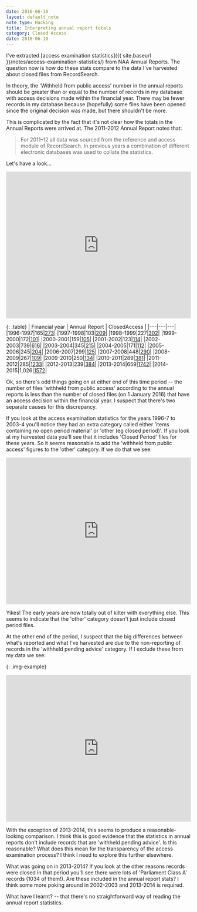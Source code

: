 ```yaml
---
date: 2016-06-10
layout: default_note
note_type: Hacking
title: Interpreting annual report totals
category: Closed Access
date: 2016-06-10
---
```


I've extracted [access examination statistics]({{ site.baseurl }}/notes/access-examination-statistics/) from NAA Annual Reports. The question now is how do these stats compare to the data I've harvested about closed files from RecordSearch.

In theory, the 'Withheld from public access' number in the annual reports should be greater than or equal to the number of records in my database with access decisions made within the financial year. There may be fewer records in my database because (hopefully) some files have been opened since the original decision was made, but there shouldn't be more.

This is complicated by the fact that it's not clear how the totals in the Annual Reports were arrived at. The 2011-2012 Annual Report notes that:

> For 2011–12 all data was sourced from the reference and access module of RecordSearch. In previous years a combination of different electronic databases was used to collate the statistics.

Let's have a look...

<iframe class="img-example" width="100%" height="400" frameborder="0" scrolling="no" src="https://plot.ly/~wragge/424.embed"></iframe>

{: .table}
| Financial year | Annual Report | ClosedAccess |
|---|---|---|
|1996-1997|165|[273](https://closedaccess.herokuapp.com/items/?q=&decision_after=1996-07-01&decision_before=1997-06-30&sort=decisions)|
|1997-1998|103|[209](https://closedaccess.herokuapp.com/items/?q=&decision_after=1997-07-01&decision_before=1998-06-30&sort=decisions)|
|1998-1999|227|[302](https://closedaccess.herokuapp.com/items/?q=&decision_after=1998-07-01&decision_before=1999-06-30&sort=decisions)|
|1999-2000|172|[101](https://closedaccess.herokuapp.com/items/?q=&decision_after=1999-07-01&decision_before=2000-06-30&sort=decisions)|
|2000-2001|159|[105](https://closedaccess.herokuapp.com/items/?q=&decision_after=2000-07-01&decision_before=2001-06-30&sort=decisions)|
|2001-2002|123|[114](https://closedaccess.herokuapp.com/items/?q=&decision_after=2001-07-01&decision_before=2002-06-30&sort=decisions)|
|2002-2003|739|[616](https://closedaccess.herokuapp.com/items/?q=&decision_after=2002-07-01&decision_before=2003-06-30&sort=decisions)|
|2003-2004|345|[215](https://closedaccess.herokuapp.com/items/?q=&decision_after=2003-07-01&decision_before=2004-06-30&sort=decisions)|
|2004-2005|171|[112](https://closedaccess.herokuapp.com/items/?q=&decision_after=2004-07-01&decision_before=2005-06-30&sort=decisions)|
|2005-2006|245|[204](https://closedaccess.herokuapp.com/items/?q=&decision_after=2005-07-01&decision_before=2006-06-30&sort=decisions)|
|2006-2007|299|[125](https://closedaccess.herokuapp.com/items/?q=&decision_after=2006-07-01&decision_before=2007-06-30&sort=decisions)|
|2007-2008|448|[290](https://closedaccess.herokuapp.com/items/?q=&decision_after=2007-07-01&decision_before=2008-06-30&sort=decisions)|
|2008-2009|267|[109](https://closedaccess.herokuapp.com/items/?q=&decision_after=2008-07-01&decision_before=2009-06-30&sort=decisions)|
|2009-2010|250|[134](https://closedaccess.herokuapp.com/items/?q=&decision_after=2009-07-01&decision_before=2010-06-30&sort=decisions)|
|2010-2011|289|[381](https://closedaccess.herokuapp.com/items/?q=&decision_after=2010-07-01&decision_before=2011-06-30&sort=decisions)|
|2011-2012|285|[1233](https://closedaccess.herokuapp.com/items/?q=&decision_after=2011-07-01&decision_before=2012-06-30&sort=decisions)|
|2012-2013|239|[384](https://closedaccess.herokuapp.com/items/?q=&decision_after=2012-07-01&decision_before=2013-06-30&sort=decisions)|
|2013-2014|659|[1742](https://closedaccess.herokuapp.com/items/?q=&decision_after=2013-07-01&decision_before=2014-06-30&sort=decisions)|
|2014-2015|1,026|[1572](https://closedaccess.herokuapp.com/items/?q=&decision_after=2014-07-01&decision_before=2015-06-30&sort=decisions)|

Ok, so there's odd things going on at either end of this time period -- the number of files 'withheld from public access' according to the annual reports is less than the number of closed files (on 1 January 2016) that have an access decision within the financial year. I suspect that there's two separate causes for this discrepancy.

If you look at the access examination statistics for the years 1996-7 to 2003-4 you'll notice they had an extra category called either 'items containing no open period material' or 'other (eg closed period)'. If you look at my harvested data you'll see that it includes 'Closed Period' files for these years. So it seems reasonable to add the 'withheld from public access' figures to the 'other' category. If we do that we see:

<iframe class="img-example" width="100%" height="400" frameborder="0" scrolling="no" src="https://plot.ly/~wragge/425.embed"></iframe>

Yikes! The early years are now totally out of kilter with everything else. This seems to indicate that the 'other' category doesn't just include closed period files.

At the other end of the period, I suspect that the big differences between what's reported and what I've harvested are due to the non-reporting of records in the 'withheld pending advice' category. If I exclude these from my data we see:

{: .img-example}
<iframe width="100%" height="400" frameborder="0" scrolling="no" src="https://plot.ly/~wragge/427.embed"></iframe>

With the exception of 2013-2014, this seems to produce a reasonable-looking comparison. I think this is good evidence that the statistics in annual reports don't include records that are 'withheld pending advice'. Is this reasonable? What does this mean for the transparency of the access examination process? I think I need to explore this further elsewhere.

What was going on in 2013-2014? If you look at the other reasons records were closed in that period you'll see there were lots of 'Parliament Class A' records (1034 of them!). Are these included in the annual report stats? I think some more poking around in 2002-2003 and 2013-2014 is required.

What have I learnt? -- that there's no straightforward way of reading the annual report statistics.